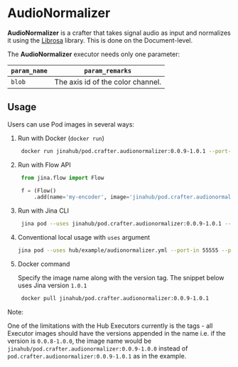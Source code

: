 # AudioNormalizer

**AudioNormalizer** is a crafter that takes signal audio as input and normalizes it using the [Librosa](https://librosa.org/doc/latest/index.html) library. This is done on the Document-level. 

The **AudioNormalizer** executor needs only one parameter:

| `param_name`  | `param_remarks` |
| ------------- | ------------- |
| `blob`  |The axis id of the color channel. |

## Usage

Users can use Pod images in several ways:

1. Run with Docker (`docker run`)
   ```bash
    docker run jinahub/pod.crafter.audionormalizer:0.0.9-1.0.1 --port-in 55555 --port-out 55556
    ```
    
2. Run with Flow API
   ```python
    from jina.flow import Flow

    f = (Flow()
        .add(name='my-encoder', image='jinahub/pod.crafter.audionormalizer:0.0.9-1.0.1', port_in=55555, port_out=55556))
    ```
    
3. Run with Jina CLI
   ```bash
    jina pod --uses jinahub/pod.crafter.audionormalizer:0.0.9-1.0.1 --port-in 55555 --port-out 55556
    ```
    
4. Conventional local usage with `uses` argument
    ```bash
    jina pod --uses hub/example/audionormalizer.yml --port-in 55555 --port-out 55556
    ```
    
5. Docker command

   Specify the image name along with the version tag. The snippet below uses Jina version `1.0.1`

   ```bash
    docker pull jinahub/pod.crafter.audionormalizer:0.0.9-1.0.1
    ```
   
 Note:
 
 One of the limitations with the Hub Executors currently is the tags - all Executor images should have the versions appended in the name i.e.
 if the version is `0.0.8-1.0.0`, the image name would be `jinahub/pod.crafter.audionormalizer:0.0.9-1.0.0` instead of `pod.crafter.audionormalizer:0.0.9-1.0.1` as in the example.
